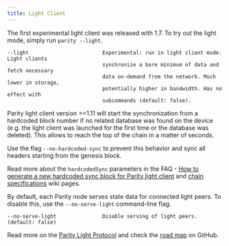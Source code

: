 ```yaml
---
title: Light Client
---
```


The first experimental light client was released with 1.7. To try out the light mode, simply run `parity --light`.

    --light                        Experimental: run in light client mode. Light clients
                                   synchronize a bare minimum of data and fetch necessary
                                   data on-demand from the network. Much lower in storage,
                                   potentially higher in bandwidth. Has no effect with
                                   subcommands (default: false).

Parity light client version >=1.11 will start the synchronization from a hardcoded block number if no related database was found on the device (e.g. the light client was launched for the first time or the database was deleted). This allows to reach the top of the chain in a matter of seconds.

Use the flag `--no-hardcoded-sync` to prevent this behavior and sync all headers starting from the genesis block.

Read more about the `hardcodedSync` parameters in the FAQ - [How to generate a new hardcoded sync block for Parity light client](FAQ#how-to-generate-a-new-hardcoded-sync-block-for-parity-light-client) and [chain specifications](https://wiki.parity.io/Chain-specification.html) wiki pages.

By default, each Parity node serves state data for connected light peers. To disable this, use the `--no-serve-light` command-line flag.

    --no-serve-light               Disable serving of light peers. (default: false)

Read more on the [Parity Light Protocol](https://wiki.parity.io/The-Parity-Light-Protocol-%28PIP%29) and check the [road map](https://github.com/paritytech/parity/projects/2) on GitHub.
